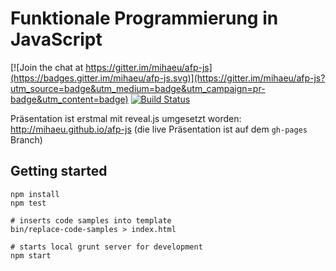 # Funktionale Programmierung in JavaScript
[![Join the chat at https://gitter.im/mihaeu/afp-js](https://badges.gitter.im/mihaeu/afp-js.svg)](https://gitter.im/mihaeu/afp-js?utm_source=badge&utm_medium=badge&utm_campaign=pr-badge&utm_content=badge)
[![Build Status](https://travis-ci.org/mihaeu/afp-js.svg?branch=master)](https://travis-ci.org/mihaeu/afp-js)

Präsentation ist erstmal mit reveal.js umgesetzt worden: http://mihaeu.github.io/afp-js
(die live Präsentation ist auf dem `gh-pages` Branch)

## Getting started

```
npm install
npm test

# inserts code samples into template
bin/replace-code-samples > index.html

# starts local grunt server for development
npm start
```